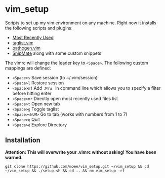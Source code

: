 vim_setup
=========

Scripts to set up my vim environment on any machine. Right now it installs the following scripts and plugins:

* [Most Recently Used](https://github.com/yegappan/mru)
* [taglist.vim](https://github.com/vim-scripts/taglist.vim)
* [pathogen.vim](https://github.com/tpope/vim-pathogen)
* [SnipMate](https://github.com/garbas/vim-snipmate) along with some custom snippets

The vimrc will change the leader key to `<Space>`. The following custom mappings are defined:

* `<Space>s` Save session (to ~/.vim/session)
* `<Space>l` Restore session
* `<Space>mf` Add `:Mru ` in command line which allows you to specify a filter before hitting enter
* `<Space>mr` Directly open most recently used files list
* `<Space>t` Open new tab
* `<Space>g` Toggle taglist
* `<Space><NUM>` Go to tab <NUM> (works with numbers from 1 to 7)
* `<Space>q` Quit
* `<Space>e` Explore Directory

Installation
------------

**Attention: This will overwrite your .vimrc without asking! You have been warned.**

`git clone https://github.com/moee/vim_setup.git ~/vim_setup && cd ~/vim_setup && ./setup.sh && cd .. && rm vim_setup -rf`
